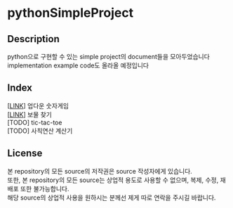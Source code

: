 # pythonSimpleProject


## Description

python으로 구현할 수 있는 simple project의 document들을 모아두었습니다<br>
implementation example code도 올라올 예정입니다<br>


## Index

[[LINK](https://github.com/happyhddey/pythonSimpleProject/blob/main/project/updownNumberGame.md)] 업다운 숫자게임<br>
[[LINK]()] 보물 찾기 <br>
[TODO] tic-tac-toe<br>
[TODO] 사칙연산 계산기<br>


## License

본 repository의 모든 source의 저작권은 source 작성자에게 있습니다.<br>
또한, 본 repository의 모든 source는 상업적 용도로 사용할 수 없으며, 복제, 수정, 재배포 또한 불가능합니다.<br>
해당 source의 상업적 사용을 원하시는 분께선 제게 따로 연락을 주시길 바랍니다.<br>
